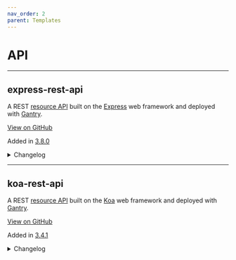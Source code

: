 ```yaml
---
nav_order: 2
parent: Templates
---
```


# API

---

## express-rest-api

A REST [resource API] built on the [Express] web framework and deployed with [Gantry].

[View on GitHub](https://github.com/seek-oss/skuba/tree/master/template/express-rest-api)


Added in [3.8.0](https://github.com/seek-oss/skuba/releases/tag/v3.8.0)

<details markdown="block">
  <summary>
    Changelog
  </summary>
  {: .text-delta }

- [3.17.0](https://github.com/seek-oss/skuba/releases/tag/v3.17.0): Retrieve GitHub token on Test & Lint ([#667](https://github.com/seek-oss/skuba/pull/667))

- [3.16.0](https://github.com/seek-oss/skuba/releases/tag/v3.16.0): Use correct `environment` key in `docker-compose.yml` ([#654](https://github.com/seek-oss/skuba/pull/654))

- [3.16.0](https://github.com/seek-oss/skuba/releases/tag/v3.16.0): Bump non-Lambda templates to Node.js 16 ([#633](https://github.com/seek-oss/skuba/pull/633))

  Node.js 16 is now in active LTS. The Lambda templates are stuck on Node.js 14 until the new AWS Lambda runtime is released.

- [3.16.0](https://github.com/seek-oss/skuba/releases/tag/v3.16.0): seek-jobs/gantry v1.5.2 ([#634](https://github.com/seek-oss/skuba/pull/634))

- [3.16.0](https://github.com/seek-oss/skuba/releases/tag/v3.16.0): hot-shots ^9.0.0 ([#639](https://github.com/seek-oss/skuba/pull/639))

- [3.16.0](https://github.com/seek-oss/skuba/releases/tag/v3.16.0): @seek/logger ^5.0.0 ([#621](https://github.com/seek-oss/skuba/pull/621))

- [3.16.0](https://github.com/seek-oss/skuba/releases/tag/v3.16.0): Ignore `.gantry` YAML paths via `.prettierignore` ([#636](https://github.com/seek-oss/skuba/pull/636))

  Gantry resource and value files often live in the `.gantry` subdirectory and may use non-standard template syntax.

- [3.16.0](https://github.com/seek-oss/skuba/releases/tag/v3.16.0): Propagate environment variables for GitHub annotations ([#642](https://github.com/seek-oss/skuba/pull/642))

  This enables GitHub annotations for newly-initialised projects with the appropriate Buildkite configuration.

- [3.15.2](https://github.com/seek-oss/skuba/releases/tag/v3.15.2): Remove README tables of contents ([#596](https://github.com/seek-oss/skuba/pull/596))

  GitHub's Markdown renderer now generates its own table of contents.

- [3.15.2](https://github.com/seek-oss/skuba/releases/tag/v3.15.2): seek-jobs/gantry v1.5.1 ([#604](https://github.com/seek-oss/skuba/pull/604))

- [3.15.2](https://github.com/seek-oss/skuba/releases/tag/v3.15.2): pino-pretty ^6.0.0 ([#594](https://github.com/seek-oss/skuba/pull/594))

  pino-pretty@7 requires pino@7, which has not been released on its stable channel yet.

- [3.15.1](https://github.com/seek-oss/skuba/releases/tag/v3.15.1): Remove `unknown` specifier in catch clauses ([#580](https://github.com/seek-oss/skuba/pull/580))

  Strict TypeScript 4.4 now defaults to typing catch clause variables as `unknown`.

- [3.15.0](https://github.com/seek-oss/skuba/releases/tag/v3.15.0): pino-pretty ^7.0.0 ([#506](https://github.com/seek-oss/skuba/pull/506))

- [3.15.0](https://github.com/seek-oss/skuba/releases/tag/v3.15.0): Configure environment variables and volume mounts for Buildkite annotations ([#558](https://github.com/seek-oss/skuba/pull/558))

- [3.15.0](https://github.com/seek-oss/skuba/releases/tag/v3.15.0): serverless-plugin-canary-deployments ^0.7.0 ([#508](https://github.com/seek-oss/skuba/pull/508))

- [3.15.0](https://github.com/seek-oss/skuba/releases/tag/v3.15.0): seek-jobs/gantry v1.4.1 ([#504](https://github.com/seek-oss/skuba/pull/504))

- [3.15.0](https://github.com/seek-oss/skuba/releases/tag/v3.15.0): Remove `@types/node` resolution override ([#498](https://github.com/seek-oss/skuba/pull/498))

  Jest 27.1 is compatible with newer versions of `@types/node`.

- [3.15.0](https://github.com/seek-oss/skuba/releases/tag/v3.15.0): Suggest using a secure header middleware ([#579](https://github.com/seek-oss/skuba/pull/579))

- [3.15.0](https://github.com/seek-oss/skuba/releases/tag/v3.15.0): Remove Yarn cache from worker Docker images ([#499](https://github.com/seek-oss/skuba/pull/499))

  This shrinks the cached Docker images that our worker templates generate.

- [3.14.4](https://github.com/seek-oss/skuba/releases/tag/v3.14.4): @types/node ^14.17.19 ([#490](https://github.com/seek-oss/skuba/pull/490))

- [3.14.4](https://github.com/seek-oss/skuba/releases/tag/v3.14.4): seek-jobs/gantry v1.4.0 ([#483](https://github.com/seek-oss/skuba/pull/483))

- [3.14.4](https://github.com/seek-oss/skuba/releases/tag/v3.14.4): Parameterise AWS region ([#488](https://github.com/seek-oss/skuba/pull/488))

- [3.14.3](https://github.com/seek-oss/skuba/releases/tag/v3.14.3): seek-oss/docker-ecr-cache v1.11.0 ([#467](https://github.com/seek-oss/skuba/pull/467))

- [3.14.3](https://github.com/seek-oss/skuba/releases/tag/v3.14.3): Add `test:ci` script ([#473](https://github.com/seek-oss/skuba/pull/473))

- [3.14.3](https://github.com/seek-oss/skuba/releases/tag/v3.14.3): Force `@jest/types` resolution to fix clean installs ([#468](https://github.com/seek-oss/skuba/pull/468))

- [3.14.3](https://github.com/seek-oss/skuba/releases/tag/v3.14.3): Group Buildkite pipeline anchors ([#474](https://github.com/seek-oss/skuba/pull/474))

  This provides a bit more structure to our `pipeline.yml`s and allows anchored plugins to be recognised by Renovate.

- [3.14.3](https://github.com/seek-oss/skuba/releases/tag/v3.14.3): Use [Docker Build secrets](https://docs.docker.com/develop/develop-images/build_enhancements/#new-docker-build-secret-information) ([#471](https://github.com/seek-oss/skuba/pull/471))

- [3.14.3](https://github.com/seek-oss/skuba/releases/tag/v3.14.3): Reduce app boilerplate ([#478](https://github.com/seek-oss/skuba/pull/478))

- [3.14.3](https://github.com/seek-oss/skuba/releases/tag/v3.14.3): Default Docker Compose image to empty string ([#469](https://github.com/seek-oss/skuba/pull/469))

  This suppresses Docker Compose CLI warnings and errors when running outside of Buildkite.

- [3.14.3](https://github.com/seek-oss/skuba/releases/tag/v3.14.3): Use BUILDKITE_PIPELINE_DEFAULT_BRANCH in `pipeline.yml` ([#475](https://github.com/seek-oss/skuba/pull/475))

- [3.14.3](https://github.com/seek-oss/skuba/releases/tag/v3.14.3): Add placeholder test coverage configuration ([#472](https://github.com/seek-oss/skuba/pull/472))

- [3.14.2](https://github.com/seek-oss/skuba/releases/tag/v3.14.2): Use `seek-oss/docker-ecr-cache` Buildkite plugin ([#453](https://github.com/seek-oss/skuba/pull/453))

- [3.14.2](https://github.com/seek-oss/skuba/releases/tag/v3.14.2): Reuse ECR cache in Docker Compose ([#453](https://github.com/seek-oss/skuba/pull/453))

- [3.14.1](https://github.com/seek-oss/skuba/releases/tag/v3.14.1): pino-pretty ^5.0.0 ([#441](https://github.com/seek-oss/skuba/pull/441))

- [3.14.1](https://github.com/seek-oss/skuba/releases/tag/v3.14.1): seek-jobs/gantry v1.3.0 ([#452](https://github.com/seek-oss/skuba/pull/452))

- [3.14.0](https://github.com/seek-oss/skuba/releases/tag/v3.14.0): Banish `typeof undefined` syntax ([#429](https://github.com/seek-oss/skuba/pull/429))

- [3.14.0](https://github.com/seek-oss/skuba/releases/tag/v3.14.0): Prune `devDependencies` instead of installing twice in Docker ([#435](https://github.com/seek-oss/skuba/pull/435))

  The template-bundled Dockerfiles would previously run `yarn install` twice to build a separate stage for production `dependencies` only. These have been updated to correctly share the Yarn cache across stages and to use `yarn install --production` to perform offline pruning.

- [3.13.1](https://github.com/seek-oss/skuba/releases/tag/v3.13.1): @types/node ^15.0.0 ([#422](https://github.com/seek-oss/skuba/pull/422))

- [3.13.0](https://github.com/seek-oss/skuba/releases/tag/v3.13.0): Upgrade to Node 14 ([#347](https://github.com/seek-oss/skuba/pull/347))

  Node.js 14 is [now supported on AWS Lambda](https://aws.amazon.com/about-aws/whats-new/2021/02/aws-lambda-now-supports-node-js-14/). This lets us upgrade the Node.js requirement for skuba's templates.

  This should only impact newly created projects. You can use the template changes in this PR as an example of how to upgrade an existing project. A future version of skuba may include a fixup command to automatically upgrade your project to the most recent LTS release.

- [3.13.0](https://github.com/seek-oss/skuba/releases/tag/v3.13.0): runtypes-filter ^0.6.0 ([#408](https://github.com/seek-oss/skuba/pull/408))

- [3.13.0](https://github.com/seek-oss/skuba/releases/tag/v3.13.0): Drop region parameterisation ([#363](https://github.com/seek-oss/skuba/pull/363))

- [3.13.0](https://github.com/seek-oss/skuba/releases/tag/v3.13.0): Fail Gantry build if ECR scanning reports vulnerabilities ([#373](https://github.com/seek-oss/skuba/pull/373))

- [3.13.0](https://github.com/seek-oss/skuba/releases/tag/v3.13.0): runtypes ^6.0.0 ([#404](https://github.com/seek-oss/skuba/pull/404))

- [3.13.0](https://github.com/seek-oss/skuba/releases/tag/v3.13.0): Move Gantry region config to plugin options ([#374](https://github.com/seek-oss/skuba/pull/374))

- [3.13.0](https://github.com/seek-oss/skuba/releases/tag/v3.13.0): Add GitHub repository settings and Renovate to init checklist ([#388](https://github.com/seek-oss/skuba/pull/388))

- [3.12.1](https://github.com/seek-oss/skuba/releases/tag/v3.12.1): seek-jobs/gantry v1.2.11 ([#336](https://github.com/seek-oss/skuba/pull/336))

- [3.12.0](https://github.com/seek-oss/skuba/releases/tag/v3.12.0): Use `jest.config.ts` ([#303](https://github.com/seek-oss/skuba/pull/303))

- [3.12.0](https://github.com/seek-oss/skuba/releases/tag/v3.12.0): Enable retry of successful deployment steps ([#311](https://github.com/seek-oss/skuba/pull/311))

  This should be used with caution, but may be necessary if you need to rapidly roll back a broken deployment.

- [3.12.0](https://github.com/seek-oss/skuba/releases/tag/v3.12.0): Supply custom autoscaling policy ([#322](https://github.com/seek-oss/skuba/pull/322))

- [3.12.0](https://github.com/seek-oss/skuba/releases/tag/v3.12.0): Explicitly register `listen.ts` ([#332](https://github.com/seek-oss/skuba/pull/332))

- [3.12.0](https://github.com/seek-oss/skuba/releases/tag/v3.12.0): Clarify health checks and smoke tests ([#332](https://github.com/seek-oss/skuba/pull/332))

- [3.12.0](https://github.com/seek-oss/skuba/releases/tag/v3.12.0): Bump caret ranges ([#331](https://github.com/seek-oss/skuba/pull/331))

- [3.12.0](https://github.com/seek-oss/skuba/releases/tag/v3.12.0): Use Distroless runtime images ([#316](https://github.com/seek-oss/skuba/pull/316))

- [3.12.0](https://github.com/seek-oss/skuba/releases/tag/v3.12.0): Uplift READMEs ([#334](https://github.com/seek-oss/skuba/pull/334))

- [3.11.0](https://github.com/seek-oss/skuba/releases/tag/v3.11.0): Check coverage on default `test` script ([#290](https://github.com/seek-oss/skuba/pull/290))

- [3.11.0](https://github.com/seek-oss/skuba/releases/tag/v3.11.0): Include `test:watch` script ([#290](https://github.com/seek-oss/skuba/pull/290))

- [3.11.0](https://github.com/seek-oss/skuba/releases/tag/v3.11.0): Fix server listener and port ([#289](https://github.com/seek-oss/skuba/pull/289))

- [3.11.0](https://github.com/seek-oss/skuba/releases/tag/v3.11.0): Lock `.nvmrc`s to Node.js 12 ([#281](https://github.com/seek-oss/skuba/pull/281))

- [3.10.2](https://github.com/seek-oss/skuba/releases/tag/v3.10.2): Add `.me` files ([#248](https://github.com/seek-oss/skuba/pull/248))

- [3.10.2](https://github.com/seek-oss/skuba/releases/tag/v3.10.2): seek-jobs/gantry v1.2.9 ([#249](https://github.com/seek-oss/skuba/pull/249))

- [3.10.2](https://github.com/seek-oss/skuba/releases/tag/v3.10.2): supertest ^6.0.0 ([#243](https://github.com/seek-oss/skuba/pull/243))

- [3.10.2](https://github.com/seek-oss/skuba/releases/tag/v3.10.2): runtypes-filter ^0.4.0 ([#257](https://github.com/seek-oss/skuba/pull/257))

- [3.10.2](https://github.com/seek-oss/skuba/releases/tag/v3.10.2): @koa/router ^10.0.0 ([#249](https://github.com/seek-oss/skuba/pull/249))

- [3.10.2](https://github.com/seek-oss/skuba/releases/tag/v3.10.2): Mount working directory in Docker Compose ([#247](https://github.com/seek-oss/skuba/pull/247))

- [3.10.2](https://github.com/seek-oss/skuba/releases/tag/v3.10.2): seek-datadog-custom-metrics ^4.0.0 ([#261](https://github.com/seek-oss/skuba/pull/261))

- [3.10.1](https://github.com/seek-oss/skuba/releases/tag/v3.10.1): seek-jobs/gantry v1.2.8 ([#238](https://github.com/seek-oss/skuba/pull/238))

- [3.10.0](https://github.com/seek-oss/skuba/releases/tag/v3.10.0): supertest ^5.0.0 ([#220](https://github.com/seek-oss/skuba/pull/220))

- [3.10.0](https://github.com/seek-oss/skuba/releases/tag/v3.10.0): Recommend `@seek/logger` ([#225](https://github.com/seek-oss/skuba/pull/225))

  This provides logging structure, trimming and redaction over plain Pino.

- [3.10.0](https://github.com/seek-oss/skuba/releases/tag/v3.10.0): docker-compose v3.7.0 ([#224](https://github.com/seek-oss/skuba/pull/224))

- [3.10.0](https://github.com/seek-oss/skuba/releases/tag/v3.10.0): Unset initial skuba version ([#216](https://github.com/seek-oss/skuba/pull/216))

- [3.10.0](https://github.com/seek-oss/skuba/releases/tag/v3.10.0): Skip pre-build in Docker Compose service ([#222](https://github.com/seek-oss/skuba/pull/222))

- [3.10.0](https://github.com/seek-oss/skuba/releases/tag/v3.10.0): Add `start:debug` scripts ([#230](https://github.com/seek-oss/skuba/pull/230))

- [3.9.2](https://github.com/seek-oss/skuba/releases/tag/v3.9.2): docker-compose v3.6.0 ([#210](https://github.com/seek-oss/skuba/pull/210))

- [3.9.2](https://github.com/seek-oss/skuba/releases/tag/v3.9.2): seek-jobs/gantry v1.2.6 ([#211](https://github.com/seek-oss/skuba/pull/211))

- [3.9.2](https://github.com/seek-oss/skuba/releases/tag/v3.9.2): Bump dep ranges ([#212](https://github.com/seek-oss/skuba/pull/212))

- [3.9.0](https://github.com/seek-oss/skuba/releases/tag/v3.9.0): Use unknown catch clause variables ([#189](https://github.com/seek-oss/skuba/pull/189))

</details>

---

## koa-rest-api

A REST [resource API] built on the [Koa] web framework and deployed with [Gantry].

[View on GitHub](https://github.com/seek-oss/skuba/tree/master/template/koa-rest-api)


Added in [3.4.1](https://github.com/seek-oss/skuba/releases/tag/v3.4.1)

<details markdown="block">
  <summary>
    Changelog
  </summary>
  {: .text-delta }

- [3.17.0](https://github.com/seek-oss/skuba/releases/tag/v3.17.0): Retrieve GitHub token on Test & Lint ([#667](https://github.com/seek-oss/skuba/pull/667))

- [3.16.0](https://github.com/seek-oss/skuba/releases/tag/v3.16.0): Use correct `environment` key in `docker-compose.yml` ([#654](https://github.com/seek-oss/skuba/pull/654))

- [3.16.0](https://github.com/seek-oss/skuba/releases/tag/v3.16.0): Bump non-Lambda templates to Node.js 16 ([#633](https://github.com/seek-oss/skuba/pull/633))

  Node.js 16 is now in active LTS. The Lambda templates are stuck on Node.js 14 until the new AWS Lambda runtime is released.

- [3.16.0](https://github.com/seek-oss/skuba/releases/tag/v3.16.0): seek-jobs/gantry v1.5.2 ([#634](https://github.com/seek-oss/skuba/pull/634))

- [3.16.0](https://github.com/seek-oss/skuba/releases/tag/v3.16.0): hot-shots ^9.0.0 ([#639](https://github.com/seek-oss/skuba/pull/639))

- [3.16.0](https://github.com/seek-oss/skuba/releases/tag/v3.16.0): @seek/logger ^5.0.0 ([#621](https://github.com/seek-oss/skuba/pull/621))

- [3.16.0](https://github.com/seek-oss/skuba/releases/tag/v3.16.0): Ignore `.gantry` YAML paths via `.prettierignore` ([#636](https://github.com/seek-oss/skuba/pull/636))

  Gantry resource and value files often live in the `.gantry` subdirectory and may use non-standard template syntax.

- [3.16.0](https://github.com/seek-oss/skuba/releases/tag/v3.16.0): Propagate environment variables for GitHub annotations ([#642](https://github.com/seek-oss/skuba/pull/642))

  This enables GitHub annotations for newly-initialised projects with the appropriate Buildkite configuration.

- [3.15.2](https://github.com/seek-oss/skuba/releases/tag/v3.15.2): Remove README tables of contents ([#596](https://github.com/seek-oss/skuba/pull/596))

  GitHub's Markdown renderer now generates its own table of contents.

- [3.15.2](https://github.com/seek-oss/skuba/releases/tag/v3.15.2): seek-jobs/gantry v1.5.1 ([#604](https://github.com/seek-oss/skuba/pull/604))

- [3.15.2](https://github.com/seek-oss/skuba/releases/tag/v3.15.2): pino-pretty ^6.0.0 ([#594](https://github.com/seek-oss/skuba/pull/594))

  pino-pretty@7 requires pino@7, which has not been released on its stable channel yet.

- [3.15.1](https://github.com/seek-oss/skuba/releases/tag/v3.15.1): Remove `unknown` specifier in catch clauses ([#580](https://github.com/seek-oss/skuba/pull/580))

  Strict TypeScript 4.4 now defaults to typing catch clause variables as `unknown`.

- [3.15.0](https://github.com/seek-oss/skuba/releases/tag/v3.15.0): pino-pretty ^7.0.0 ([#506](https://github.com/seek-oss/skuba/pull/506))

- [3.15.0](https://github.com/seek-oss/skuba/releases/tag/v3.15.0): Configure environment variables and volume mounts for Buildkite annotations ([#558](https://github.com/seek-oss/skuba/pull/558))

- [3.15.0](https://github.com/seek-oss/skuba/releases/tag/v3.15.0): serverless-plugin-canary-deployments ^0.7.0 ([#508](https://github.com/seek-oss/skuba/pull/508))

- [3.15.0](https://github.com/seek-oss/skuba/releases/tag/v3.15.0): seek-jobs/gantry v1.4.1 ([#504](https://github.com/seek-oss/skuba/pull/504))

- [3.15.0](https://github.com/seek-oss/skuba/releases/tag/v3.15.0): Remove `@types/node` resolution override ([#498](https://github.com/seek-oss/skuba/pull/498))

  Jest 27.1 is compatible with newer versions of `@types/node`.

- [3.15.0](https://github.com/seek-oss/skuba/releases/tag/v3.15.0): Suggest using a secure header middleware ([#579](https://github.com/seek-oss/skuba/pull/579))

- [3.15.0](https://github.com/seek-oss/skuba/releases/tag/v3.15.0): Remove Yarn cache from worker Docker images ([#499](https://github.com/seek-oss/skuba/pull/499))

  This shrinks the cached Docker images that our worker templates generate.

- [3.14.4](https://github.com/seek-oss/skuba/releases/tag/v3.14.4): @types/node ^14.17.19 ([#490](https://github.com/seek-oss/skuba/pull/490))

- [3.14.4](https://github.com/seek-oss/skuba/releases/tag/v3.14.4): seek-jobs/gantry v1.4.0 ([#483](https://github.com/seek-oss/skuba/pull/483))

- [3.14.4](https://github.com/seek-oss/skuba/releases/tag/v3.14.4): Parameterise AWS region ([#488](https://github.com/seek-oss/skuba/pull/488))

- [3.14.3](https://github.com/seek-oss/skuba/releases/tag/v3.14.3): seek-oss/docker-ecr-cache v1.11.0 ([#467](https://github.com/seek-oss/skuba/pull/467))

- [3.14.3](https://github.com/seek-oss/skuba/releases/tag/v3.14.3): Add `test:ci` script ([#473](https://github.com/seek-oss/skuba/pull/473))

- [3.14.3](https://github.com/seek-oss/skuba/releases/tag/v3.14.3): Force `@jest/types` resolution to fix clean installs ([#468](https://github.com/seek-oss/skuba/pull/468))

- [3.14.3](https://github.com/seek-oss/skuba/releases/tag/v3.14.3): Group Buildkite pipeline anchors ([#474](https://github.com/seek-oss/skuba/pull/474))

  This provides a bit more structure to our `pipeline.yml`s and allows anchored plugins to be recognised by Renovate.

- [3.14.3](https://github.com/seek-oss/skuba/releases/tag/v3.14.3): Reduce app boilerplate ([#478](https://github.com/seek-oss/skuba/pull/478))

- [3.14.3](https://github.com/seek-oss/skuba/releases/tag/v3.14.3): Default Docker Compose image to empty string ([#469](https://github.com/seek-oss/skuba/pull/469))

  This suppresses Docker Compose CLI warnings and errors when running outside of Buildkite.

- [3.14.3](https://github.com/seek-oss/skuba/releases/tag/v3.14.3): Use BUILDKITE_PIPELINE_DEFAULT_BRANCH in `pipeline.yml` ([#475](https://github.com/seek-oss/skuba/pull/475))

- [3.14.3](https://github.com/seek-oss/skuba/releases/tag/v3.14.3): Add placeholder test coverage configuration ([#472](https://github.com/seek-oss/skuba/pull/472))

- [3.14.3](https://github.com/seek-oss/skuba/releases/tag/v3.14.3): Use [Docker Build secrets](https://docs.docker.com/develop/develop-images/build_enhancements/#new-docker-build-secret-information) ([#471](https://github.com/seek-oss/skuba/pull/471))

- [3.14.2](https://github.com/seek-oss/skuba/releases/tag/v3.14.2): Include success message in smoke test body ([#459](https://github.com/seek-oss/skuba/pull/459))

- [3.14.2](https://github.com/seek-oss/skuba/releases/tag/v3.14.2): Use `seek-oss/docker-ecr-cache` Buildkite plugin ([#453](https://github.com/seek-oss/skuba/pull/453))

- [3.14.2](https://github.com/seek-oss/skuba/releases/tag/v3.14.2): Reuse ECR cache in Docker Compose ([#453](https://github.com/seek-oss/skuba/pull/453))

- [3.14.1](https://github.com/seek-oss/skuba/releases/tag/v3.14.1): pino-pretty ^5.0.0 ([#441](https://github.com/seek-oss/skuba/pull/441))

- [3.14.1](https://github.com/seek-oss/skuba/releases/tag/v3.14.1): seek-jobs/gantry v1.3.0 ([#452](https://github.com/seek-oss/skuba/pull/452))

- [3.14.0](https://github.com/seek-oss/skuba/releases/tag/v3.14.0): Banish `typeof undefined` syntax ([#429](https://github.com/seek-oss/skuba/pull/429))

- [3.14.0](https://github.com/seek-oss/skuba/releases/tag/v3.14.0): Log returned error responses ([#430](https://github.com/seek-oss/skuba/pull/430))

- [3.14.0](https://github.com/seek-oss/skuba/releases/tag/v3.14.0): Prune `devDependencies` instead of installing twice in Docker ([#435](https://github.com/seek-oss/skuba/pull/435))

  The template-bundled Dockerfiles would previously run `yarn install` twice to build a separate stage for production `dependencies` only. These have been updated to correctly share the Yarn cache across stages and to use `yarn install --production` to perform offline pruning.

- [3.13.1](https://github.com/seek-oss/skuba/releases/tag/v3.13.1): @types/node ^15.0.0 ([#422](https://github.com/seek-oss/skuba/pull/422))

- [3.13.0](https://github.com/seek-oss/skuba/releases/tag/v3.13.0): Upgrade to Node 14 ([#347](https://github.com/seek-oss/skuba/pull/347))

  Node.js 14 is [now supported on AWS Lambda](https://aws.amazon.com/about-aws/whats-new/2021/02/aws-lambda-now-supports-node-js-14/). This lets us upgrade the Node.js requirement for skuba's templates.

  This should only impact newly created projects. You can use the template changes in this PR as an example of how to upgrade an existing project. A future version of skuba may include a fixup command to automatically upgrade your project to the most recent LTS release.

- [3.13.0](https://github.com/seek-oss/skuba/releases/tag/v3.13.0): runtypes-filter ^0.6.0 ([#408](https://github.com/seek-oss/skuba/pull/408))

- [3.13.0](https://github.com/seek-oss/skuba/releases/tag/v3.13.0): Fix ineffectual smoke test ([#361](https://github.com/seek-oss/skuba/pull/361))

- [3.13.0](https://github.com/seek-oss/skuba/releases/tag/v3.13.0): Drop region parameterisation ([#363](https://github.com/seek-oss/skuba/pull/363))

- [3.13.0](https://github.com/seek-oss/skuba/releases/tag/v3.13.0): Fail Gantry build if ECR scanning reports vulnerabilities ([#373](https://github.com/seek-oss/skuba/pull/373))

- [3.13.0](https://github.com/seek-oss/skuba/releases/tag/v3.13.0): runtypes ^6.0.0 ([#404](https://github.com/seek-oss/skuba/pull/404))

- [3.13.0](https://github.com/seek-oss/skuba/releases/tag/v3.13.0): Remove awkward request body from GET test ([#362](https://github.com/seek-oss/skuba/pull/362))

- [3.13.0](https://github.com/seek-oss/skuba/releases/tag/v3.13.0): Move Gantry region config to plugin options ([#374](https://github.com/seek-oss/skuba/pull/374))

- [3.13.0](https://github.com/seek-oss/skuba/releases/tag/v3.13.0): Add GitHub repository settings and Renovate to init checklist ([#388](https://github.com/seek-oss/skuba/pull/388))

- [3.12.1](https://github.com/seek-oss/skuba/releases/tag/v3.12.1): Tidy custom Koa types ([#336](https://github.com/seek-oss/skuba/pull/336))

- [3.12.1](https://github.com/seek-oss/skuba/releases/tag/v3.12.1): seek-jobs/gantry v1.2.11 ([#336](https://github.com/seek-oss/skuba/pull/336))

- [3.12.0](https://github.com/seek-oss/skuba/releases/tag/v3.12.0): Type context ([#299](https://github.com/seek-oss/skuba/pull/299))

- [3.12.0](https://github.com/seek-oss/skuba/releases/tag/v3.12.0): Use `jest.config.ts` ([#303](https://github.com/seek-oss/skuba/pull/303))

- [3.12.0](https://github.com/seek-oss/skuba/releases/tag/v3.12.0): Enable retry of successful deployment steps ([#311](https://github.com/seek-oss/skuba/pull/311))

  This should be used with caution, but may be necessary if you need to rapidly roll back a broken deployment.

- [3.12.0](https://github.com/seek-oss/skuba/releases/tag/v3.12.0): Supply custom autoscaling policy ([#322](https://github.com/seek-oss/skuba/pull/322))

- [3.12.0](https://github.com/seek-oss/skuba/releases/tag/v3.12.0): Explicitly register `listen.ts` ([#332](https://github.com/seek-oss/skuba/pull/332))

- [3.12.0](https://github.com/seek-oss/skuba/releases/tag/v3.12.0): Limit request logging to errors ([#294](https://github.com/seek-oss/skuba/pull/294))

- [3.12.0](https://github.com/seek-oss/skuba/releases/tag/v3.12.0): Clarify health checks and smoke tests ([#332](https://github.com/seek-oss/skuba/pull/332))

- [3.12.0](https://github.com/seek-oss/skuba/releases/tag/v3.12.0): Bump caret ranges ([#331](https://github.com/seek-oss/skuba/pull/331))

- [3.12.0](https://github.com/seek-oss/skuba/releases/tag/v3.12.0): Use Distroless runtime images ([#316](https://github.com/seek-oss/skuba/pull/316))

- [3.12.0](https://github.com/seek-oss/skuba/releases/tag/v3.12.0): Uplift READMEs ([#334](https://github.com/seek-oss/skuba/pull/334))

- [3.11.0](https://github.com/seek-oss/skuba/releases/tag/v3.11.0): Check coverage on default `test` script ([#290](https://github.com/seek-oss/skuba/pull/290))

- [3.11.0](https://github.com/seek-oss/skuba/releases/tag/v3.11.0): Include `test:watch` script ([#290](https://github.com/seek-oss/skuba/pull/290))

- [3.11.0](https://github.com/seek-oss/skuba/releases/tag/v3.11.0): Lock `.nvmrc`s to Node.js 12 ([#281](https://github.com/seek-oss/skuba/pull/281))

- [3.10.2](https://github.com/seek-oss/skuba/releases/tag/v3.10.2): Add `.me` files ([#248](https://github.com/seek-oss/skuba/pull/248))

- [3.10.2](https://github.com/seek-oss/skuba/releases/tag/v3.10.2): seek-jobs/gantry v1.2.9 ([#249](https://github.com/seek-oss/skuba/pull/249))

- [3.10.2](https://github.com/seek-oss/skuba/releases/tag/v3.10.2): seek-koala ^5.0.0 ([#260](https://github.com/seek-oss/skuba/pull/260))

- [3.10.2](https://github.com/seek-oss/skuba/releases/tag/v3.10.2): supertest ^6.0.0 ([#243](https://github.com/seek-oss/skuba/pull/243))

- [3.10.2](https://github.com/seek-oss/skuba/releases/tag/v3.10.2): runtypes-filter ^0.4.0 ([#257](https://github.com/seek-oss/skuba/pull/257))

- [3.10.2](https://github.com/seek-oss/skuba/releases/tag/v3.10.2): @koa/router ^10.0.0 ([#249](https://github.com/seek-oss/skuba/pull/249))

- [3.10.2](https://github.com/seek-oss/skuba/releases/tag/v3.10.2): Mount working directory in Docker Compose ([#247](https://github.com/seek-oss/skuba/pull/247))

- [3.10.2](https://github.com/seek-oss/skuba/releases/tag/v3.10.2): seek-datadog-custom-metrics ^4.0.0 ([#261](https://github.com/seek-oss/skuba/pull/261))

- [3.10.1](https://github.com/seek-oss/skuba/releases/tag/v3.10.1): seek-jobs/gantry v1.2.8 ([#238](https://github.com/seek-oss/skuba/pull/238))

- [3.10.0](https://github.com/seek-oss/skuba/releases/tag/v3.10.0): supertest ^5.0.0 ([#220](https://github.com/seek-oss/skuba/pull/220))

- [3.10.0](https://github.com/seek-oss/skuba/releases/tag/v3.10.0): hot-shots ^8.0.0 ([#217](https://github.com/seek-oss/skuba/pull/217))

- [3.10.0](https://github.com/seek-oss/skuba/releases/tag/v3.10.0): Recommend `@seek/logger` ([#225](https://github.com/seek-oss/skuba/pull/225))

  This provides logging structure, trimming and redaction over plain Pino.

- [3.10.0](https://github.com/seek-oss/skuba/releases/tag/v3.10.0): docker-compose v3.7.0 ([#224](https://github.com/seek-oss/skuba/pull/224))

- [3.10.0](https://github.com/seek-oss/skuba/releases/tag/v3.10.0): Unset initial skuba version ([#216](https://github.com/seek-oss/skuba/pull/216))

- [3.10.0](https://github.com/seek-oss/skuba/releases/tag/v3.10.0): Avoid `export =` syntax ([#90](https://github.com/seek-oss/skuba/pull/90))

- [3.10.0](https://github.com/seek-oss/skuba/releases/tag/v3.10.0): Skip pre-build in Docker Compose service ([#222](https://github.com/seek-oss/skuba/pull/222))

- [3.10.0](https://github.com/seek-oss/skuba/releases/tag/v3.10.0): Add `start:debug` scripts ([#230](https://github.com/seek-oss/skuba/pull/230))

- [3.9.2](https://github.com/seek-oss/skuba/releases/tag/v3.9.2): docker-compose v3.6.0 ([#210](https://github.com/seek-oss/skuba/pull/210))

- [3.9.2](https://github.com/seek-oss/skuba/releases/tag/v3.9.2): seek-jobs/gantry v1.2.6 ([#211](https://github.com/seek-oss/skuba/pull/211))

- [3.9.2](https://github.com/seek-oss/skuba/releases/tag/v3.9.2): Remove `koa-cluster` ([#206](https://github.com/seek-oss/skuba/pull/206))

  While Fargate environments with <= 1 vCPU appear to expose multiple threads,
  clustering does not improve performance and only serves to increase idle memory usage.

  You may add `koa-cluster` yourself if you have a CPU-bound workload running on multiple vCPUs.
  Even in such cases, it may be better to run multiple tasks with one vCPU each rather than one task with multiple vCPUs.

- [3.9.2](https://github.com/seek-oss/skuba/releases/tag/v3.9.2): Bump dep ranges ([#212](https://github.com/seek-oss/skuba/pull/212))

- [3.9.0](https://github.com/seek-oss/skuba/releases/tag/v3.9.0): Use unknown catch clause variables ([#189](https://github.com/seek-oss/skuba/pull/189))

- [3.8.0](https://github.com/seek-oss/skuba/releases/tag/v3.8.0): seek-jobs/gantry v1.2.5 ([#174](https://github.com/seek-oss/skuba/pull/174))

- [3.7.7](https://github.com/seek-oss/skuba/releases/tag/v3.7.7): Use per-Gantry environment concurrency group in dev ([#165](https://github.com/seek-oss/skuba/pull/165))

- [3.7.7](https://github.com/seek-oss/skuba/releases/tag/v3.7.7): seek-jobs/gantry v1.2.4 ([#170](https://github.com/seek-oss/skuba/pull/170))

- [3.7.7](https://github.com/seek-oss/skuba/releases/tag/v3.7.7): Simplify supertest-koa bootstrap ([#163](https://github.com/seek-oss/skuba/pull/163))

- [3.7.7](https://github.com/seek-oss/skuba/releases/tag/v3.7.7): Remove explicitly set NPM_READ_TOKEN from Dockerfile commands ([#168](https://github.com/seek-oss/skuba/pull/168))

- [3.7.6](https://github.com/seek-oss/skuba/releases/tag/v3.7.6): runtypes-filter ^0.3.0 ([#160](https://github.com/seek-oss/skuba/pull/160))

- [3.7.6](https://github.com/seek-oss/skuba/releases/tag/v3.7.6): Keep AWS SDK connections alive ([#159](https://github.com/seek-oss/skuba/pull/159))

- [3.7.6](https://github.com/seek-oss/skuba/releases/tag/v3.7.6): seek-jobs/gantry v1.2.3 ([#161](https://github.com/seek-oss/skuba/pull/161))

- [3.7.6](https://github.com/seek-oss/skuba/releases/tag/v3.7.6): docker-compose v3.5.0 ([#153](https://github.com/seek-oss/skuba/pull/153))

- [3.7.6](https://github.com/seek-oss/skuba/releases/tag/v3.7.6): runtypes ^5.0.0 ([#156](https://github.com/seek-oss/skuba/pull/156))

- [3.7.5](https://github.com/seek-oss/skuba/releases/tag/v3.7.5): Add intermediate Dockerfile stages ([#147](https://github.com/seek-oss/skuba/pull/147))

- [3.7.5](https://github.com/seek-oss/skuba/releases/tag/v3.7.5): ecr v2.1.1 ([#144](https://github.com/seek-oss/skuba/pull/144))

- [3.7.5](https://github.com/seek-oss/skuba/releases/tag/v3.7.5): Switch to Runtypes ([#152](https://github.com/seek-oss/skuba/pull/152))

  Yup has overly permissive input coercion (see #151) and weaker type guarantees.

  We already use Runtypes in the Lambda template; other options could be explored in future.

- [3.7.5](https://github.com/seek-oss/skuba/releases/tag/v3.7.5): docker-compose v3.4.0 ([#144](https://github.com/seek-oss/skuba/pull/144))

- [3.7.5](https://github.com/seek-oss/skuba/releases/tag/v3.7.5): Add basic deployment documentation ([#148](https://github.com/seek-oss/skuba/pull/148))

- [3.7.4](https://github.com/seek-oss/skuba/releases/tag/v3.7.4): Redact `err.config.agent` path from logs ([#140](https://github.com/seek-oss/skuba/pull/140))

- [3.7.0](https://github.com/seek-oss/skuba/releases/tag/v3.7.0): Redact `Authorization` headers in logs ([#59](https://github.com/seek-oss/skuba/pull/59))

- [3.7.0](https://github.com/seek-oss/skuba/releases/tag/v3.7.0): Ensure lint passes on init ([#70](https://github.com/seek-oss/skuba/pull/70))

- [3.7.0](https://github.com/seek-oss/skuba/releases/tag/v3.7.0): Redact `err.config.sockets` from logs ([#82](https://github.com/seek-oss/skuba/pull/82))

- [3.7.0](https://github.com/seek-oss/skuba/releases/tag/v3.7.0): Support improved Runtypes error messaging ([#96](https://github.com/seek-oss/skuba/pull/96))

- [3.7.0](https://github.com/seek-oss/skuba/releases/tag/v3.7.0): Drop duplicate team name prompt ([#72](https://github.com/seek-oss/skuba/pull/72))

- [3.7.0](https://github.com/seek-oss/skuba/releases/tag/v3.7.0): Use Koala's error handler ([#44](https://github.com/seek-oss/skuba/pull/44))

- [3.6.0](https://github.com/seek-oss/skuba/releases/tag/v3.6.0): Remove unused function ([#35](https://github.com/seek-oss/skuba/pull/35))

- [3.6.0](https://github.com/seek-oss/skuba/releases/tag/v3.6.0): Pass through Gantry environment as ENVIRONMENT ([#37](https://github.com/seek-oss/skuba/pull/37))

- [3.5.0](https://github.com/seek-oss/skuba/releases/tag/v3.5.0): Switch to `seek-datadog-custom-metrics` ([#28](https://github.com/seek-oss/skuba/pull/28))

- [3.5.0](https://github.com/seek-oss/skuba/releases/tag/v3.5.0): Switch to `seek-koala` ([#28](https://github.com/seek-oss/skuba/pull/28))

- [3.5.0](https://github.com/seek-oss/skuba/releases/tag/v3.5.0): Bump Gantry plugin to v1.2.2 ([#8](https://github.com/seek-oss/skuba/pull/8))

</details>

[express]: https://expressjs.com/
[gantry]: https://gantry.ssod.skinfra.xyz
[koa]: https://koajs.com/
[resource api]: https://tech-strategy.ssod.skinfra.xyz/docs/v1/components.html#resource-api
